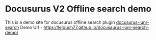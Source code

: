# Docusurus V2 Offline search demo
This is a demo site for docusurus offline search plugin  [docusurus-lunr-search](https://github.com/lelouch77/docusaurus-lunr-search)
Demo Url -  https://lelouch77.github.io/docusaurus-lunr-search-demo/

